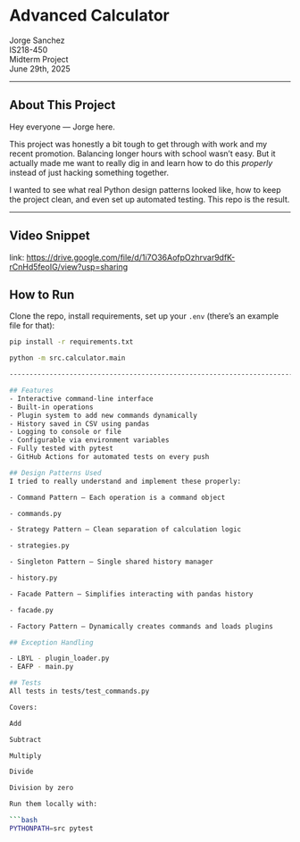 # Advanced Calculator

Jorge Sanchez  
IS218-450  
Midterm Project  
June 29th, 2025

---

## About This Project
Hey everyone — Jorge here.

This project was honestly a bit tough to get through with work and my recent promotion. Balancing longer hours with school wasn’t easy. But it actually made me want to really dig in and learn how to do this *properly* instead of just hacking something together.

I wanted to see what real Python design patterns looked like, how to keep the project clean, and even set up automated testing. This repo is the result.

---

## Video Snippet

link: https://drive.google.com/file/d/1i7O36AofpOzhrvar9dfK-rCnHd5feoIG/view?usp=sharing

## How to Run
Clone the repo, install requirements, set up your `.env` (there’s an example file for that):

```bash
pip install -r requirements.txt

python -m src.calculator.main

-------------------------------------------------------------------------------------------------

## Features
- Interactive command-line interface
- Built-in operations
- Plugin system to add new commands dynamically
- History saved in CSV using pandas
- Logging to console or file
- Configurable via environment variables
- Fully tested with pytest
- GitHub Actions for automated tests on every push

## Design Patterns Used
I tried to really understand and implement these properly:

- Command Pattern — Each operation is a command object

- commands.py

- Strategy Pattern — Clean separation of calculation logic

- strategies.py

- Singleton Pattern — Single shared history manager

- history.py

- Facade Pattern — Simplifies interacting with pandas history

- facade.py

- Factory Pattern — Dynamically creates commands and loads plugins

## Exception Handling

- LBYL - plugin_loader.py
- EAFP - main.py

## Tests
All tests in tests/test_commands.py

Covers:

Add

Subtract

Multiply

Divide

Division by zero

Run them locally with:

```bash
PYTHONPATH=src pytest


